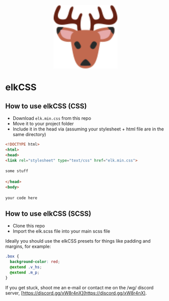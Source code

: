 <p align="center">
<img src="./elk.svg" width=200> 
</p>

# elkCSS

## How to use elkCSS (CSS)

- Download `elk.min.css` from this repo
- Move it to your project folder
- Include it in the head via (assuming your stylesheet + html file are in the same directory)

```html
<!DOCTYPE html>
<html>
<head>
<link rel="stylesheet" type="text/css" href="elk.min.css">

some stuff

</head>
<body>

your code here
```

## How to use elkCSS (SCSS)

- Clone this repo
- Import the elk.scss file into your main scss file

Ideally you should use the elkCSS presets for things like padding and margins, for example:

```scss
.box {
  background-color: red;
  @extend .v_hs;
  @extend .m_p;
}
```

If you get stuck, shoot me an e-mail or contact me on the /wg/ discord server, [https://discord.gg/xW8r4nX](https://discord.gg/xW8r4nX).
